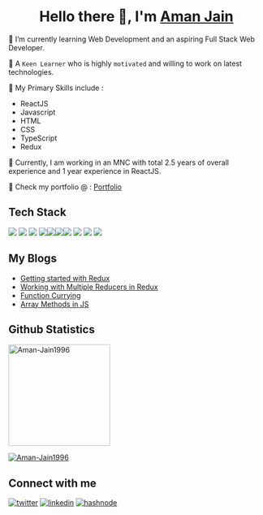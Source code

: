 <h1 align="center">Hello there 👋, I'm <a href="https://portfolio-amanjain.netlify.app/">Aman Jain</a></h1>

📌 I’m currently learning Web Development and an aspiring Full Stack Web Developer.

📌 A <code>Keen Learner</code> who is highly <code>motivated</code> and willing to work on latest technologies.

📌 My Primary Skills include : 

   - ReactJS
   - Javascript
   - HTML
   - CSS
   - TypeScript
   - Redux


📌 Currently, I am working in an MNC with total 2.5 years of overall experience and 1 year experience in ReactJS.

📌 Check my portfolio @ : [Portfolio](https://portfolio-amanjain.netlify.app/)


## Tech Stack
<img src="https://img.icons8.com/color/48/000000/html-5--v1.png"/> <img src="https://img.icons8.com/color/48/000000/css3.png"/> <img src="https://img.icons8.com/color/48/000000/javascript--v1.png"/> <img src="https://img.icons8.com/ultraviolet/40/000000/react--v1.png"/><img src="https://img.icons8.com/color/48/000000/typescript.png"/><img src="https://img.icons8.com/color/48/000000/redux.png"/><img src="https://img.icons8.com/color/48/000000/chakra-ui.png"/> <img src="https://img.icons8.com/color/48/000000/firebase.png"/> <img src="https://img.icons8.com/color/48/000000/git.png"/> <img src="https://img.icons8.com/color/48/000000/visual-studio-code-2019.png"/>

## My Blogs
- [Getting started with Redux](https://aj-creations.hashnode.dev/getting-started-with-redux)
- [Working with Multiple Reducers in Redux](https://aj-creations.hashnode.dev/working-with-multiple-reducers-in-redux)
- [Function Currying](https://aj-creations.hashnode.dev/function-currying-in-javascript)
- [Array Methods in JS](https://aj-creations.hashnode.dev/array-methods)

## Github Statistics
<div>
<a href='https://github.com/Aman-Jain1996/github-readme-stats'><img src='https://github-readme-stats.vercel.app/api/top-langs/?username=Aman-Jain1996&title_color=ffffff&text_color=c9cacc&icon_color=2bbc8a&bg_color=1d1f21&layout=compact&theme=radical' alt="Aman-Jain1996" height="200"></img></a>

<a href='https://github.com/Aman-Jain1996/github-readme-stats'><img src='https://github-readme-stats.vercel.app/api?username=Aman-Jain1996&show_icons=true&line_height=27&count_private=true&title_color=ffffff&text_color=c9cacc&icon_color=2bbc8a&bg_color=1d1f21' alt="Aman-Jain1996"></img></a>
</div>

## Connect with me
<a href='https://twitter.com/_Aman__Jain' target='_blank'> <img src="https://img.icons8.com/fluency/48/000000/twitter.png" alt="twitter"/></a>
<a href='https://www.linkedin.com/in/aman-jain-8082b510a/' target='_blank'> <img src="https://img.icons8.com/color/48/000000/linkedin.png" alt="linkedin"/></a>
<a href='https://aj-creations.hashnode.dev/' target='_blank'> <img src="https://img.icons8.com/color/48/000000/hashnode.png" alt="hashnode"/></a>
